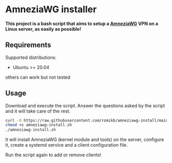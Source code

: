 # AmneziaWG installer

**This project is a bash script that aims to setup a [AmneziaWG](https://docs.amnezia.org/ru/documentation/amnezia-wg/) VPN on a Linux server, as easily as possible!**

## Requirements

Supported distributions:

- Ubuntu >= 20.04

others can work but not tested

## Usage

Download and execute the script. Answer the questions asked by the script and it will take care of the rest.

```bash
curl -O https://raw.githubusercontent.com/romikb/amneziawg-install/main/amneziawg-install.sh
chmod +x amneziawg-install.sh
./amneziawg-install.sh
```

It will install AmneziaWG (kernel module and tools) on the server, configure it, create a systemd service and a client configuration file.

Run the script again to add or remove clients!
